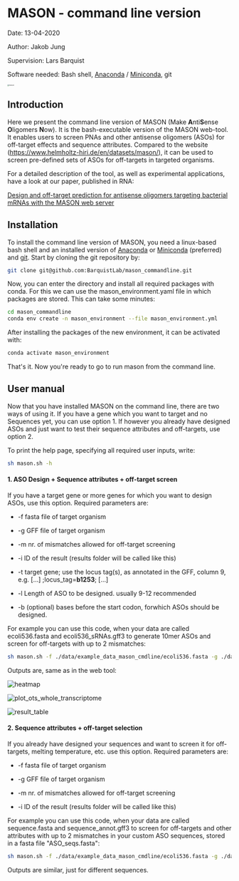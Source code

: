 # MASON - command line version

Date: 13-04-2020

Author: Jakob Jung

Supervision: Lars Barquist

Software needed: Bash shell, [Anaconda](https://docs.anaconda.com/anaconda/install/linux/) / [Miniconda](https://docs.conda.io/projects/conda/en/latest/user-guide/install/linux.html), git

<img src="mason.png" alt="mason" style="zoom: 25%;" />



## Introduction

Here we present the command line version of MASON (Make **A**nti**S**ense **O**ligomers **N**ow). It is the bash-executable version of the MASON web-tool. It enables users to screen PNAs and other antisense oligomers (ASOs) for off-target effects and sequence attributes. Compared to the website (https://www.helmholtz-hiri.de/en/datasets/mason/), it can be used to screen pre-defined sets of ASOs for off-targets in targeted organisms. 

For a detailed description of the tool, as well as experimental applications, have a look at our paper, published in RNA: 

[Design and off-target prediction for antisense oligomers targeting bacterial mRNAs with the MASON web server](https://rnajournal.cshlp.org/content/29/5/570)



## Installation

To install the command line version of MASON, you need a linux-based bash shell and an installed version of [Anaconda](https://docs.anaconda.com/anaconda/install/linux/) or [Miniconda](https://docs.conda.io/projects/conda/en/latest/user-guide/install/linux.html) (preferred) and [git](https://git-scm.com/book/en/v2/Getting-Started-Installing-Git). Start by cloning the git repository by:

```bash
git clone git@github.com:BarquistLab/mason_commandline.git
```

 Now, you can enter the directory and install all required packages with conda. For this we can use the mason_environment.yaml file in which packages are stored. This can take some minutes:

```bash
cd mason_commandline
conda env create -n mason_environment --file mason_environment.yml
```

After installing the packages of the new environment, it can be activated with:

```bash
conda activate mason_environment
```

That's it. Now you're ready to go to run mason from the command line.



## User manual

Now that you have installed MASON on the command line, there are two ways of using it. If you have a gene which you want to target and no Sequences yet, you can use option 1. If however you already have designed ASOs and just want to test their sequence attributes and off-targets, use option 2. 

To print the help page, specifying all required user inputs, write:

```bash
sh mason.sh -h
```



#### 1. ASO Design + Sequence attributes + off-target screen

If you have a target gene or more genes for which you want to design ASOs, use this option. Required parameters are:

- -f	fasta file of target organism

- -g	GFF file of target organism

- -m	nr. of mismatches allowed for off-target screening

- -i	ID of the result (results folder will be called like this)

- -t	target gene; use the locus tag(s), as annotated in the GFF, column 9, e.g. [...] ;locus_tag=**b1253**; [...]

- -l	Length of ASO to be designed. usually 9-12 recommended

- -b (optional)	bases before the start codon, forwhich ASOs should be designed.

For example you can use this code, when your data are called ecoli536.fasta and ecoli536_sRNAs.gff3 to generate 10mer ASOs and screen for off-targets with up to 2 mismatches:

```bash
sh mason.sh -f ./data/example_data_mason_cmdline/ecoli536.fasta -g ./data/example_data_mason_cmdline/ecoli536_sRNAs.gff3 -m 2 -i result_1 -t ECP_0004 -l 10
```

 Outputs are, same as in the web tool:

![heatmap](./data/example_data_mason_cmdline/heatmap.png)

![plot_ots_whole_transcriptome](./data/example_data_mason_cmdline/plot_ots_whole_transcriptome.png)





![result_table](./data/example_data_mason_cmdline/result_table.png)





#### 2. Sequence attributes + off-target selection

If you already have designed your sequences and want to screen it for off-targets, melting temperature, etc. use this option. Required parameters are:

- -f	fasta file of target organism

- -g	GFF file of target organism

- -m	nr. of mismatches allowed for off-target screening

- -i	ID of the result (results folder will be called like this)

For example you can use this code, when your data are called sequence.fasta and sequence_annot.gff3 to screen for off-targets and other attributes with up to 2 mismatches in your custom ASO sequences, stored in a fasta file "ASO_seqs.fasta":

```bash
sh mason.sh -f ./data/example_data_mason_cmdline/ecoli536.fasta -g ./data/example_data_mason_cmdline/ecoli536_sRNAs.gff3 -m 2 -i result_2 -p ./data/example_data_mason_cmdline/pnas_upec.fasta
```

Outputs are similar, just for different sequences.
